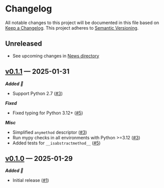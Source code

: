# Changelog

All notable changes to this project will be documented in this file based on [Keep a Changelog](https://keepachangelog.com/en/1.0.0/). This project adheres to [Semantic Versioning](https://semver.org/spec/v2.0.0.html).

## Unreleased

- See upcoming changes in [News directory](https://github.com/makukha/anymethod/tree/main/NEWS.d)

<!-- towncrier release notes start -->

## [v0.1.1](https://github.com/makukha/anymethod/releases/tag/v0.1.1) — 2025-01-31

***Added 🌿***

- Support Python 2.7 ([#3](https://github.com/makukha/anymethod/issues/3))

***Fixed***

- Fixed typing for Python 3.12+ ([#5](https://github.com/makukha/anymethod/issues/5))

***Misc***

- Simplified `anymethod` descriptor ([#3](https://github.com/makukha/anymethod/issues/3))
- Run mypy checks in all environments with Python >=3.12 ([#3](https://github.com/makukha/anymethod/issues/3))
- Added tests for `__isabstractmethod__` ([#5](https://github.com/makukha/anymethod/issues/5))


## [v0.1.0](https://github.com/makukha/anymethod/releases/tag/v0.1.0) — 2025-01-29

***Added 🌿***

- Initial release ([#1](https://github.com/makukha/anymethod/issues/1))
